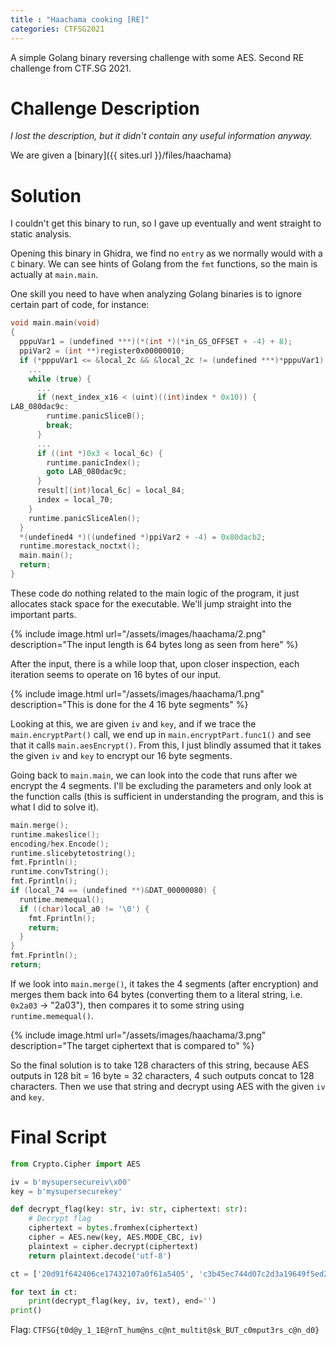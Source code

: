 ```yaml
---
title : "Haachama cooking [RE]"
categories: CTFSG2021
---
```


A simple Golang binary reversing challenge with some AES. Second RE challenge from CTF.SG 2021.

# Challenge Description
*I lost the description, but it didn't contain any useful information anyway.*

We are given a [binary]({{ sites.url }}/files/haachama)

# Solution
I couldn't get this binary to run, so I gave up eventually and went straight to static analysis.

Opening this binary in Ghidra, we find no `entry` as we normally would with a `C` binary. We can see hints of Golang from the `fmt` functions, so the main is actually at `main.main`.

One skill you need to have when analyzing Golang binaries is to ignore certain part of code, for instance:

```c
void main.main(void)
{
  pppuVar1 = (undefined ***)(*(int *)(*in_GS_OFFSET + -4) + 8);
  ppiVar2 = (int **)register0x00000010;
  if (*pppuVar1 <= &local_2c && &local_2c != (undefined ***)*pppuVar1) {
    ...
    while (true) {
      ...
      if (next_index_x16 < (uint)((int)index * 0x10)) {
LAB_080dac9c:
        runtime.panicSliceB();
        break;
      }
      ...
      if ((int *)0x3 < local_6c) {
        runtime.panicIndex();
        goto LAB_080dac9c;
      }
      result[(int)local_6c] = local_84;
      index = local_70;
    }
    runtime.panicSliceAlen();
  }
  *(undefined4 *)((undefined *)ppiVar2 + -4) = 0x80dacb2;
  runtime.morestack_noctxt();
  main.main();
  return;
}
```

These code do nothing related to the main logic of the program, it just allocates stack space for the executable. We'll jump straight into the important parts.

{% include image.html url="/assets/images/haachama/2.png" description="The input length is 64 bytes long as seen from here" %}

After the input, there is a while loop that, upon closer inspection, each iteration seems to operate on 16 bytes of our input.

{% include image.html url="/assets/images/haachama/1.png" description="This is done for the 4 16 byte segments" %}

Looking at this, we are given `iv` and `key`, and if we trace the `main.encryptPart()` call, we end up in `main.encryptPart.func1()` and see that it calls `main.aesEncrypt()`. From this, I just blindly assumed that it takes the given `iv` and `key` to encrypt our 16 byte segments.

Going back to `main.main`, we can look into the code that runs after we encrypt the 4 segments. I'll be excluding the parameters and only look at the function calls (this is sufficient in understanding the program, and this is what I did to solve it).

```cpp
main.merge();
runtime.makeslice();
encoding/hex.Encode();
runtime.slicebytetostring();
fmt.Fprintln();
runtime.convTstring();
fmt.Fprintln();
if (local_74 == (undefined **)&DAT_00000080) {
  runtime.memequal();
  if ((char)local_a0 != '\0') {
    fmt.Fprintln();
    return;
  }
}
fmt.Fprintln();
return;
```

If we look into `main.merge()`, it takes the 4 segments (after encryption) and merges them back into 64 bytes (converting them to a literal string, i.e. `0x2a03` -> "2a03"), then compares it to some string using `runtime.memequal()`.

{% include image.html url="/assets/images/haachama/3.png" description="The target ciphertext that is compared to" %}

So the final solution is to take 128 characters of this string, because AES outputs in 128 bit = 16 byte = 32 characters, 4 such outputs concat to 128 characters. Then we use that string and decrypt using AES with the given `iv` and `key`.

# Final Script
```python
from Crypto.Cipher import AES

iv = b'mysupersecureiv\x00'
key = b'mysupersecurekey'

def decrypt_flag(key: str, iv: str, ciphertext: str):
    # Decrypt flag
    ciphertext = bytes.fromhex(ciphertext)
    cipher = AES.new(key, AES.MODE_CBC, iv)
    plaintext = cipher.decrypt(ciphertext)
    return plaintext.decode('utf-8')

ct = ['20d91f642406ce17432107a0f61a5405', 'c3b45ec744d07c2d3a19649f5ed2c5ba', 'ff4d15473b92c1d00916790dd14deec7', '7a9d413a1e2fe83f0775bd7d3c984c4c']

for text in ct:
    print(decrypt_flag(key, iv, text), end='')
print()
```

Flag: `CTFSG{t0d@y_1_1E@rnT_hum@ns_c@nt_multit@sk_BUT_c0mput3rs_c@n_d0}`
